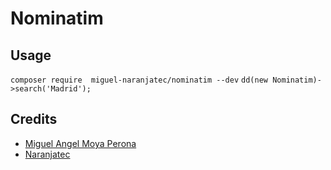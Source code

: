# Nominatim

## Usage

`composer require  miguel-naranjatec/nominatim --dev`
`dd(new Nominatim)->search('Madrid');`

## Credits

- [Miguel Angel Moya Perona](https://banzee.net)
- [Naranjatec](https://naranjatec.com)
